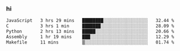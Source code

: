 ### hi  


<!--
**passer12/passer12** is a ✨ _special_ ✨ repository because its `README.md` (this file) appears on your GitHub profile.

Here are some ideas to get you started:

- 🔭 I’m currently working on ...
- 🌱 I’m currently learning ...
- 👯 I’m looking to collaborate on ...
- 🤔 I’m looking for help with ...
- 💬 Ask me about ...
- 📫 How to reach me: ...
- 😄 Pronouns: ...
- ⚡ Fun fact: ...
-->
<!--[![Top Langs](https://github-readme-stats.vercel.app/api/top-langs/?username=passer12&show_icons=true&theme=radical&count_private=true)](https://github.com/anuraghazra/github-readme-stats)-->
<!--[![Anurag's GitHub stats](https://github-readme-stats.vercel.app/api?username=passer12&show_icons=true&theme=radical&count_private=true)](https://github.com/anuraghazra/github-readme-stats)-->


<!--START_SECTION:waka-->

```txt
JavaScript   3 hrs 29 mins   ████████░░░░░░░░░░░░░░░░░   32.44 %
C            3 hrs 1 min     ███████░░░░░░░░░░░░░░░░░░   28.09 %
Python       2 hrs 13 mins   █████░░░░░░░░░░░░░░░░░░░░   20.66 %
Assembly     1 hr 19 mins    ███░░░░░░░░░░░░░░░░░░░░░░   12.29 %
Makefile     11 mins         ▒░░░░░░░░░░░░░░░░░░░░░░░░   01.74 %
```

<!--END_SECTION:waka-->
